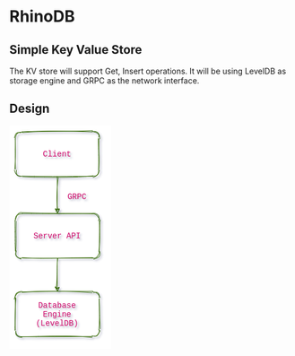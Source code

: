 # RhinoDB
## Simple Key Value Store

The KV store will support Get, Insert operations. It will be using LevelDB as storage engine and GRPC as the network interface.

## Design

![Design](./doc/simpleKV.png)